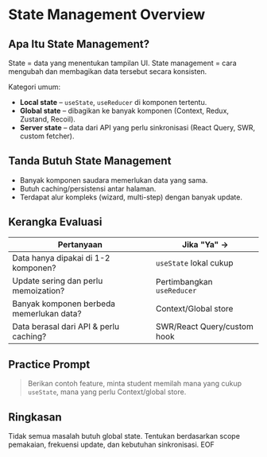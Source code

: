 # State Management Overview

## Apa Itu State Management?
State = data yang menentukan tampilan UI. State management = cara mengubah dan membagikan data tersebut secara konsisten.

Kategori umum:
- **Local state** – `useState`, `useReducer` di komponen tertentu.
- **Global state** – dibagikan ke banyak komponen (Context, Redux, Zustand, Recoil).
- **Server state** – data dari API yang perlu sinkronisasi (React Query, SWR, custom fetcher).

## Tanda Butuh State Management
- Banyak komponen saudara memerlukan data yang sama.
- Butuh caching/persistensi antar halaman.
- Terdapat alur kompleks (wizard, multi-step) dengan banyak update.

## Kerangka Evaluasi
| Pertanyaan | Jika "Ya" → |
| --- | --- |
| Data hanya dipakai di 1-2 komponen? | `useState` lokal cukup |
| Update sering dan perlu memoization? | Pertimbangkan `useReducer` |
| Banyak komponen berbeda memerlukan data? | Context/Global store |
| Data berasal dari API & perlu caching? | SWR/React Query/custom hook |

## Practice Prompt
> Berikan contoh feature, minta student memilah mana yang cukup `useState`, mana yang perlu Context/global store.

## Ringkasan
Tidak semua masalah butuh global state. Tentukan berdasarkan scope pemakaian, frekuensi update, dan kebutuhan sinkronisasi. EOF

